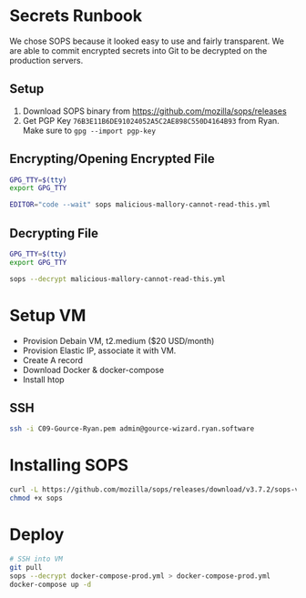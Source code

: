 # Secrets Runbook

We chose SOPS because it looked easy to use and fairly transparent. We are able to commit encrypted secrets into Git to be decrypted on the production servers.

## Setup

1. Download SOPS binary from https://github.com/mozilla/sops/releases
2. Get PGP Key `76B3E11B6DE91024052A5C2AE898C550D4164B93` from Ryan. Make sure to `gpg --import pgp-key`

## Encrypting/Opening Encrypted File

```bash
GPG_TTY=$(tty)
export GPG_TTY

EDITOR="code --wait" sops malicious-mallory-cannot-read-this.yml
```

## Decrypting File

```bash
GPG_TTY=$(tty)
export GPG_TTY

sops --decrypt malicious-mallory-cannot-read-this.yml
```

# Setup VM
- Provision Debain VM, t2.medium ($20 USD/month)
- Provision Elastic IP, associate it with VM.
- Create A record
- Download Docker & docker-compose
- Install htop

## SSH

```bash
ssh -i C09-Gource-Ryan.pem admin@gource-wizard.ryan.software 
```

# Installing SOPS

```bash
curl -L https://github.com/mozilla/sops/releases/download/v3.7.2/sops-v3.7.2.linux --output sops
chmod +x sops
```

# Deploy

```bash
# SSH into VM
git pull
sops --decrypt docker-compose-prod.yml > docker-compose-prod.yml
docker-compose up -d
```